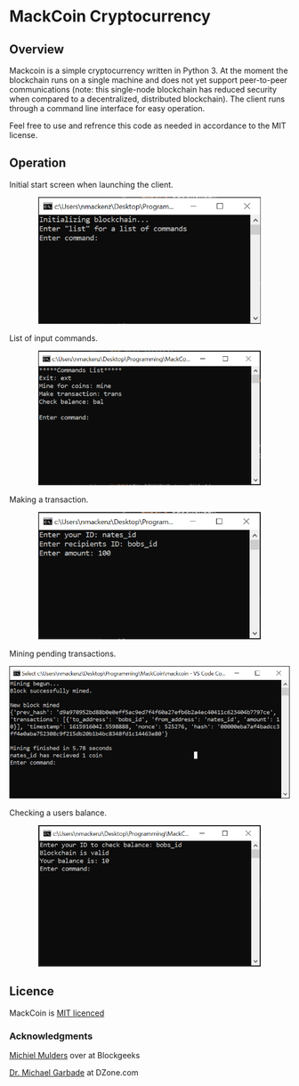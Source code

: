 # MackCoin Cryptocurrency 

## Overview
Mackcoin is a simple cryptocurrency written in Python 3. At the moment the blockchain runs on a single machine and does not yet support peer-to-peer communications (note: this single-node blockchain has reduced security when compared to a decentralized, distributed blockchain). The client runs through a command line interface for easy operation. 

Feel free to use and refrence this code as needed in accordance to the MIT license.

## Operation
Initial start screen when launching the client.

<p align="center">
  <img src="./img/ScreenShot_1.png" alt="Launch screen" width="400">
</p>

List of input commands.

<p align="center">
  <img src="./img/ScreenShot_2.png" alt="List screen" width="400">
</p>

Making a transaction.

<p align="center">
  <img src="./img/ScreenShot_3.png" alt="Transaction screen" width="400">
</p>

Mining pending transactions.

<p align="center">
  <img src="./img/ScreenShot_4.png" alt="Transaction screen" width="600">
</p>

Checking a users balance. 

<p align="center">
  <img src="./img/ScreenShot_5.png" alt="Transaction screen" width="400">
</p>

## Licence

MackCoin is [MIT licenced](LICENSE)

### Acknowledgments
[Michiel Mulders](https://github.com/michielmulders/blockgeeks-build-blockchain-javascript/blob/master/blockchain.js) over at Blockgeeks

[Dr. Michael Garbade](https://dzone.com/articles/how-to-create-your-own-cryptocurrency-blockchain-i) at DZone.com
